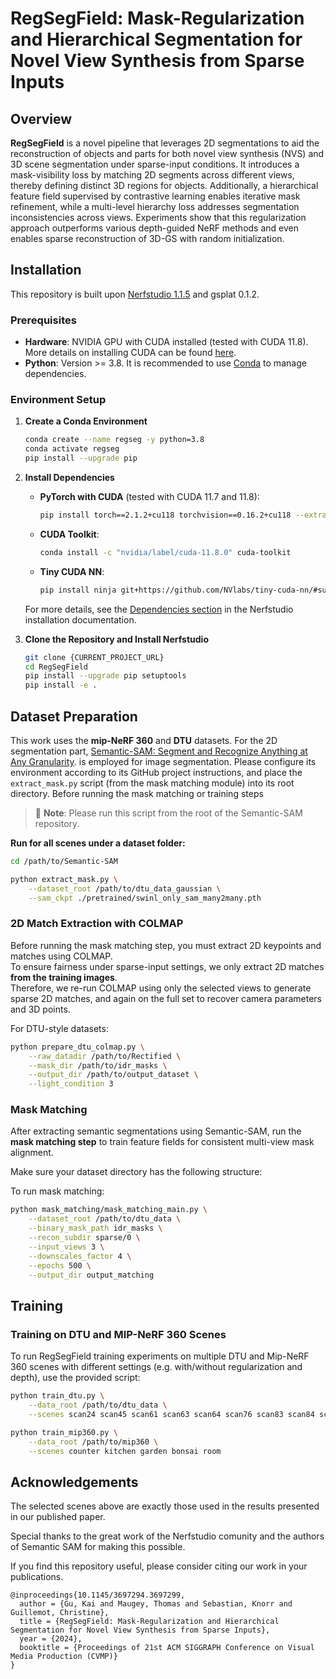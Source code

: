 # RegSegField: Mask-Regularization and Hierarchical Segmentation for Novel View Synthesis from Sparse Inputs

## Overview
**RegSegField** is a novel pipeline that leverages 2D segmentations to aid the reconstruction of objects and parts for both novel view synthesis (NVS) and 3D scene segmentation under sparse-input conditions. It introduces a mask-visibility loss by matching 2D segments across different views, thereby defining distinct 3D regions for objects. Additionally, a hierarchical feature field supervised by contrastive learning enables iterative mask refinement, while a multi-level hierarchy loss addresses segmentation inconsistencies across views. Experiments show that this regularization approach outperforms various depth-guided NeRF methods and even enables sparse reconstruction of 3D-GS with random initialization.



## Installation
This repository is built upon [Nerfstudio 1.1.5](https://github.com/nerfstudio-project/nerfstudio) and gsplat 0.1.2.

### Prerequisites
- **Hardware**: NVIDIA GPU with CUDA installed (tested with CUDA 11.8). More details on installing CUDA can be found [here](https://docs.nvidia.com/cuda/cuda-quick-start-guide/index.html).
- **Python**: Version >= 3.8. It is recommended to use [Conda](https://docs.conda.io/miniconda.html) to manage dependencies.

### Environment Setup

1. **Create a Conda Environment**
    ```bash
    conda create --name regseg -y python=3.8
    conda activate regseg
    pip install --upgrade pip
    ```

2. **Install Dependencies**

    - **PyTorch with CUDA** (tested with CUDA 11.7 and 11.8):
      ```bash
      pip install torch==2.1.2+cu118 torchvision==0.16.2+cu118 --extra-index-url https://download.pytorch.org/whl/cu118
      ```
    - **CUDA Toolkit**:
      ```bash
      conda install -c "nvidia/label/cuda-11.8.0" cuda-toolkit
      ```
    - **Tiny CUDA NN**:
      ```bash
      pip install ninja git+https://github.com/NVlabs/tiny-cuda-nn/#subdirectory=bindings/torch
      ```

    For more details, see the [Dependencies section](https://github.com/nerfstudio-project/nerfstudio/blob/main/docs/quickstart/installation.md#dependencies) in the Nerfstudio installation documentation.

3. **Clone the Repository and Install Nerfstudio**
    ```bash
    git clone {CURRENT_PROJECT_URL}
    cd RegSegField
    pip install --upgrade pip setuptools
    pip install -e .
    ```

## Dataset Preparation
This work uses the **mip-NeRF 360** and **DTU** datasets. For the 2D segmentation part, [Semantic-SAM: Segment and Recognize Anything at Any Granularity](https://github.com/UX-Decoder/Semantic-SAM). is employed for image segmentation. Please configure its environment according to its GitHub project instructions, and place the `extract_mask.py` script (from the mask matching module) into its root directory.
Before running the mask matching or training steps

> 📍 **Note**: Please run this script from the root of the Semantic-SAM repository.

**Run for all scenes under a dataset folder:**

```bash
cd /path/to/Semantic-SAM

python extract_mask.py \
    --dataset_root /path/to/dtu_data_gaussian \
    --sam_ckpt ./pretrained/swinl_only_sam_many2many.pth
```
### 2D Match Extraction with COLMAP

Before running the mask matching step, you must extract 2D keypoints and matches using COLMAP.  
To ensure fairness under sparse-input settings, we only extract 2D matches **from the training images**.  
Therefore, we re-run COLMAP using only the selected views to generate sparse 2D matches, and again on the full set to recover camera parameters and 3D points.

For DTU-style datasets:

```bash
python prepare_dtu_colmap.py \
    --raw_datadir /path/to/Rectified \
    --mask_dir /path/to/idr_masks \
    --output_dir /path/to/output_dataset \
    --light_condition 3
```

### Mask Matching

After extracting semantic segmentations using Semantic-SAM, run the **mask matching step** to train feature fields for consistent multi-view mask alignment.

Make sure your dataset directory has the following structure:


To run mask matching:

```bash
python mask_matching/mask_matching_main.py \
    --dataset_root /path/to/dtu_data \
    --binary_mask_path idr_masks \
    --recon_subdir sparse/0 \
    --input_views 3 \
    --downscales_factor 4 \
    --epochs 500 \
    --output_dir output_matching
```


## Training 

### Training on DTU and MIP-NeRF 360 Scenes 

To run RegSegField training experiments on multiple DTU and Mip-NeRF 360 scenes with different settings (e.g. with/without regularization and depth), use the provided script:

```bash
python train_dtu.py \
    --data_root /path/to/dtu_data \
    --scenes scan24 scan45 scan61 scan63 scan64 scan76 scan83 scan84 scan93 scan97

python train_mip360.py \
    --data_root /path/to/mip360 \
    --scenes counter kitchen garden bonsai room

```

## Acknowledgements

The selected scenes above are exactly those used in the results presented in our published paper.

Special thanks to the great work of the Nerfstudio comunity and the authors of Semantic SAM for making this possible.

If you find this repository useful, please consider citing our work in your publications.

```
@inproceedings{10.1145/3697294.3697299,
  author = {Gu, Kai and Maugey, Thomas and Sebastian, Knorr and Guillemot, Christine},
  title = {RegSegField: Mask-Regularization and Hierarchical Segmentation for Novel View Synthesis from Sparse Inputs},
  year = {2024},
  booktitle = {Proceedings of 21st ACM SIGGRAPH Conference on Visual Media Production (CVMP)}
}
```